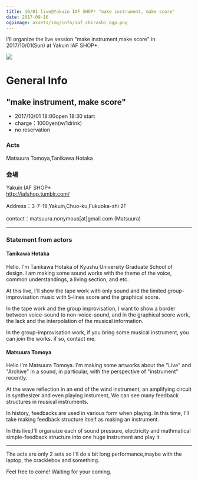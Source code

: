 ```yaml
---
title: 10/01 live@Yakuin IAF SHOP* "make instrument, make score"
date: 2017-09-16
ogpimage: assets/img/info/iaf_chirashi_ogp.png
---
```


I'll organize the live session "make instrument,make score" in 2017/10/01(Sun) at Yakuin IAF SHOP*.

![](/assets/img/info/iaf_chirashi.png)


<!--more-->

# General Info

## "make instrument, make score"

- 2017/10/01 18:00open 18:30 start
- charge：1000yen(w/1drink)
- no reservation


### Acts

Matsuura Tomoya,Tanikawa Hotaka

### 会場

Yakuin IAF SHOP*<br>
<http://iafshop.tumblr.com/>

Address：3-7-19,Yakuin,Chuo-ku,Fukuoka-shi 2F

contact：matsuura.nonymous[at]<span style="display:none;"></span>gmail.com (Matsuura)

---

### Statement from actors

#### Tanikawa Hotaka

Hello.
I'm Tanikawa Hotaka of Kyushu University Graduate School of design.
I am making some sound works with the theme of the voice, common understandings, a living section, and etc.

At this live, I'll show the tape work with only sound and the limited group-improvisation music with 5-lines score and the graphical score.

In the tape work and the group improvisation, I want to show a border between voice-sound to non-voice-sound, and in the graphical score work, the lack and the interpolation of the musical information.

In the group-improvisation work, if you bring some musical instrument, you can join the works. if so, contact me.

#### Matsuura Tomoya

Hello I'm Matsuura Tomoya. I'm making some artworks about the "Live" and "Archive" in a sound, in particular, with the perspective of "instrument" recently.

At the wave reflection in an end of the wind instrument, an amplifying circuit in synthesizer and even playing instument, We can see many feedback structures in musical instruments.

In history, feedbacks are used in various form when playing. In this time, I'll take making feedback structure itself as making an instrument.
 
In this live,I'll organaize each of sound pressure, electricity and mathmatical simple-feedback structure into one huge instrument and play it.

---

The acts are only 2 sets so I'll do a bit long performance,maybe with the laptop, the cracklebox and something.

Feel free to come! Waiting for your coming.